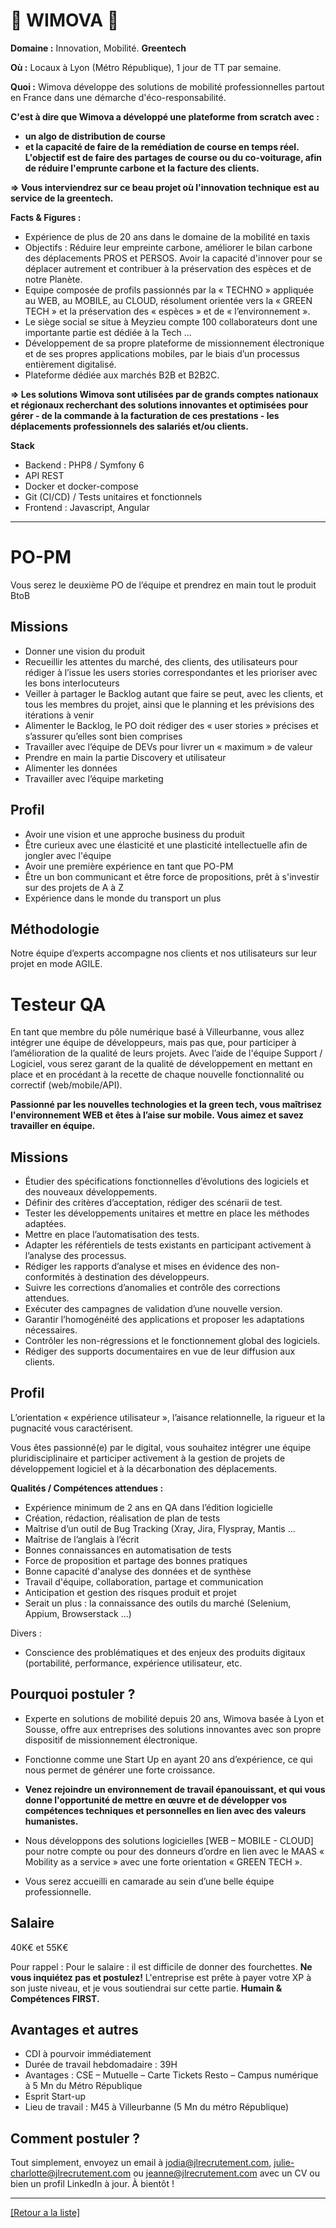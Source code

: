 # 🚖 WIMOVA 🚖

**Domaine :** Innovation, Mobilité. **Greentech**

**Où :** Locaux à Lyon (Métro République), 1 jour de TT par semaine.  

**Quoi :** Wimova développe des solutions de mobilité professionnelles partout en France dans une démarche d'éco-responsabilité. 

**C'est à dire que Wimova a développé une plateforme from scratch avec :** 
* **un algo de distribution de course** 
* **et la capacité de faire de la remédiation de course en temps réel. 
L'objectif est de faire des partages de course ou du co-voiturage, afin de réduire l'emprunte carbone et la facture des clients.**

**=> Vous interviendrez sur ce beau projet où l'innovation technique est au service de la greentech.**


**Facts & Figures :**

* Expérience de plus de 20 ans dans le domaine de la mobilité en taxis
* Objectifs : Réduire leur empreinte carbone, améliorer le bilan carbone des déplacements PROS et PERSOS. Avoir la capacité d'innover pour se déplacer autrement et contribuer à la préservation des espèces et de notre Planète.
* Equipe composée de profils passionnés par la « TECHNO » appliquée au WEB, au MOBILE, au CLOUD, résolument orientée vers la « GREEN TECH » et la préservation des « espèces » et de « l’environnement ».
* Le siège social se situe à Meyzieu compte 100 collaborateurs dont une importante partie est dédiée à la Tech ...
* Développement de sa propre plateforme de missionnement électronique et de ses propres applications mobiles, par le biais d’un processus entièrement digitalisé. 
* Plateforme dédiée aux marchés B2B et B2B2C.

**=> Les solutions Wimova sont utilisées par de grands comptes nationaux et régionaux recherchant des solutions innovantes et optimisées pour gérer - de la commande à la facturation de ces prestations - les déplacements professionnels des salariés et/ou clients.**


**Stack**
* Backend : PHP8 / Symfony 6
* API REST
* Docker et docker-compose
* Git (CI/CD) / Tests unitaires et fonctionnels
* Frontend : Javascript, Angular

----

# PO-PM

Vous serez le deuxième PO de l’équipe et prendrez en main tout le produit BtoB

## Missions

* Donner une vision du produit
* Recueillir les attentes du marché, des clients, des utilisateurs pour rédiger à l’issue les users stories correspondantes et les prioriser avec les bons interlocuteurs
* Veiller  à partager le Backlog autant que faire se peut, avec les clients, et tous les membres du projet, ainsi que le planning et les prévisions des itérations à venir 
* Alimenter le Backlog, le PO doit rédiger des « user stories » précises et s’assurer qu’elles sont bien comprises
* Travailler avec l’équipe de DEVs pour livrer un « maximum » de valeur
* Prendre en main la partie Discovery et utilisateur
* Alimenter les données 
* Travailler avec l’équipe marketing

## Profil

* Avoir une vision et une approche business du produit
* Être curieux avec une élasticité et une plasticité intellectuelle afin de jongler avec l'équipe
* Avoir une première  expérience en tant que PO-PM 
* Être un bon communicant et être force de propositions, prêt à s'investir sur des projets de A à Z
* Expérience dans le monde du transport un plus

## Méthodologie

Notre équipe d’experts accompagne nos clients et nos utilisateurs sur leur projet en mode AGILE.


# Testeur QA

En tant que membre du pôle numérique basé à Villeurbanne, vous allez intégrer une équipe de développeurs, mais pas que, pour participer à l’amélioration de la qualité de leurs projets. Avec l’aide de l'équipe Support / Logiciel, vous serez garant de la qualité de développement en mettant en place et en procédant à la recette de chaque nouvelle fonctionnalité ou correctif (web/mobile/API).

**Passionné par les nouvelles technologies et la green tech, vous maîtrisez l'environnement WEB et êtes à l’aise sur mobile. Vous aimez et savez travailler en équipe.**

## Missions

* Étudier des spécifications fonctionnelles d’évolutions des logiciels et des nouveaux développements.
* Définir des critères d’acceptation, rédiger des scénarii de test.
* Tester les développements unitaires et mettre en place les méthodes adaptées.
* Mettre en place l’automatisation des tests.
* Adapter les référentiels de tests existants en participant activement à l’analyse des processus.
* Rédiger les rapports d’analyse et mises en évidence des non-conformités à destination des développeurs.
* Suivre les corrections d’anomalies et contrôle des corrections attendues.
* Exécuter des campagnes de validation d’une nouvelle version.
* Garantir l’homogénéité des applications et proposer les adaptations nécessaires.
* Contrôler les non-régressions et le fonctionnement global des logiciels.
* Rédiger des supports documentaires en vue de leur diffusion aux clients.

## Profil

L’orientation « expérience utilisateur », l’aisance relationnelle, la rigueur et la pugnacité vous caractérisent.

Vous êtes passionné(e) par le digital, vous souhaitez intégrer une équipe pluridisciplinaire et participer activement à la gestion de projets de développement logiciel et à la décarbonation des déplacements. 

**Qualités / Compétences attendues :**

* Expérience minimum de 2 ans en QA dans l’édition logicielle
* Création, rédaction, réalisation de plan de tests
* Maîtrise d’un outil de Bug Tracking (Xray, Jira, Flyspray, Mantis ...
* Maîtrise de l’anglais à l’écrit
* Bonnes connaissances en automatisation de tests
* Force de proposition et partage des bonnes pratiques
* Bonne capacité d'analyse des données et de synthèse
* Travail d'équipe, collaboration, partage et communication
* Anticipation et gestion des risques produit et projet
* Serait un plus : la connaissance des outils du marché (Selenium, Appium, Browserstack ...)

Divers :
* Conscience des problématiques et des enjeux des produits digitaux (portabilité, performance, expérience utilisateur, etc.
 

## Pourquoi postuler ?

* Experte en solutions de mobilité depuis 20 ans, Wimova basée à Lyon et Sousse, offre aux entreprises des solutions innovantes avec son propre dispositif de missionnement électronique. 
* Fonctionne comme une Start Up en ayant 20 ans d’expérience, ce qui nous permet de générer une forte croissance.

* **Venez rejoindre un environnement de travail épanouissant, et qui vous donne l'opportunité de mettre en œuvre et de développer vos compétences techniques et personnelles en lien avec des valeurs humanistes.** 

* Nous développons des solutions logicielles [WEB – MOBILE - CLOUD] pour notre compte ou pour des donneurs d’ordre en lien avec le MAAS « Mobility as a service » avec une forte orientation « GREEN TECH ».

* Vous serez accueilli en camarade au sein d’une belle équipe professionnelle.


## Salaire

40K€ et 55K€ 

Pour rappel : Pour le salaire : il est difficile de donner des fourchettes. **Ne vous inquiétez pas et postulez!** L'entreprise est prête à payer votre XP à son juste niveau, et je vous soutiendrai sur cette partie. **Humain & Compétences FIRST.**

## Avantages et autres

* CDI à pourvoir immédiatement
*  Durée de travail hebdomadaire : 39H
*  Avantages : CSE – Mutuelle – Carte Tickets Resto – Campus numérique à 5 Mn du Métro République
* Esprit Start-up
* Lieu de travail : M45 à Villeurbanne (5 Mn du métro République) 


## Comment postuler ?

Tout simplement, envoyez un email à jodia@jlrecrutement.com, julie-charlotte@jlrecrutement.com ou jeanne@jlrecrutement.com avec un CV ou bien un profil LinkedIn à jour. À bientôt !

----
<a href="https://github.com/jlondiche/job-board-php/blob/master/README.md">[Retour a la liste]</a>




